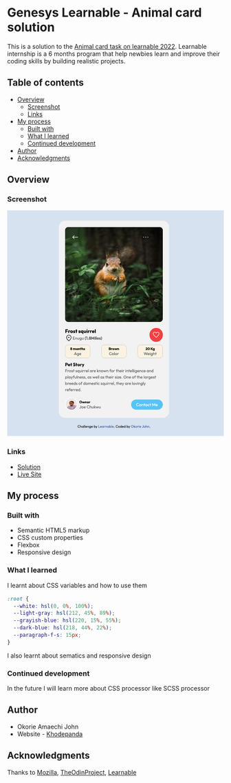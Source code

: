 # Genesys Learnable - Animal card solution

This is a solution to the [Animal card task on learnable 2022](https://www.frontendmentor.io/challenges/qr-code-component-iux_sIO_H). Learnable internship is a 6 months program that help newbies learn and improve their coding skills by building realistic projects. 

## Table of contents

- [Overview](#overview)
  - [Screenshot](#screenshot)
  - [Links](#links)
- [My process](#my-process)
  - [Built with](#built-with)
  - [What I learned](#what-i-learned)
  - [Continued development](#continued-development)
- [Author](#author)
- [Acknowledgments](#acknowledgments)



## Overview

### Screenshot

![](./images/shots.png)


### Links

-  [Solution](https://github.com/khodepanda/qr-code-component)
-  [Live Site](https://qr-code-solu.netlify.app/)

## My process

### Built with

- Semantic HTML5 markup
- CSS custom properties
- Flexbox
- Responsive design



### What I learned

I learnt about CSS variables and how to use them

```css
:root {
  --white: hsl(0, 0%, 100%);
  --light-gray: hsl(212, 45%, 89%);
  --grayish-blue: hsl(220, 15%, 55%);
  --dark-blue: hsl(218, 44%, 22%);
  --paragraph-f-s: 15px;
}
```
I also learnt about sematics and responsive design

### Continued development
In the future I will learn more about CSS processor like SCSS processor

## Author

- Okorie Amaechi John
- Website - [Khodepanda](https://khodepanda.co)

## Acknowledgments

Thanks to [Mozilla](), [TheOdinProject](), [Learnable]()

